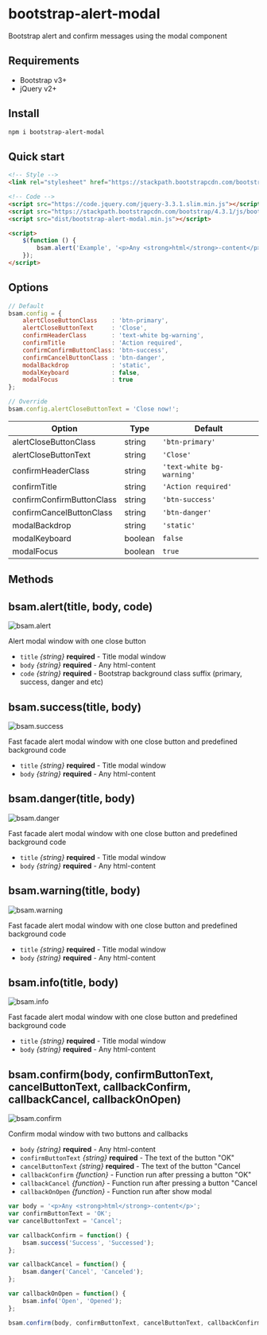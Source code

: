 # bootstrap-alert-modal
Bootstrap alert and confirm messages using the modal component

## Requirements
- Bootstrap v3+
- jQuery v2+

## Install
```bash
npm i bootstrap-alert-modal
```

## Quick start
```html
<!-- Style -->
<link rel="stylesheet" href="https://stackpath.bootstrapcdn.com/bootstrap/4.3.1/css/bootstrap.min.css">

<!-- Code -->
<script src="https://code.jquery.com/jquery-3.3.1.slim.min.js"></script>
<script src="https://stackpath.bootstrapcdn.com/bootstrap/4.3.1/js/bootstrap.min.js"></script>
<script src="dist/bootstrap-alert-modal.min.js"></script>

<script>
    $(function () {
        bsam.alert('Example', '<p>Any <strong>html</strong>-content</p>', 'success');
    });
</script>
```

## Options
```javascript
// Default
bsam.config = {
    alertCloseButtonClass    : 'btn-primary',
    alertCloseButtonText     : 'Close',
    confirmHeaderClass       : 'text-white bg-warning',
    confirmTitle             : 'Action required',
    confirmConfirmButtonClass: 'btn-success',
    confirmCancelButtonClass : 'btn-danger',
    modalBackdrop            : 'static',
    modalKeyboard            : false,
    modalFocus               : true
};

// Override
bsam.config.alertCloseButtonText = 'Close now!';
```
Option|Type|Default
---|---|---
alertCloseButtonClass    |string |`'btn-primary'`
alertCloseButtonText     |string |`'Close'`
confirmHeaderClass       |string |`'text-white bg-warning'`
confirmTitle             |string |`'Action required'`
confirmConfirmButtonClass|string |`'btn-success'`
confirmCancelButtonClass |string |`'btn-danger'`
modalBackdrop            |string |`'static'`
modalKeyboard            |boolean|`false`
modalFocus               |boolean|`true` 

## Methods

## bsam.alert(title, body, code)
![bsam.alert](https://github.com/dimns/bootstrap-alert-modal/raw/master/screenshots/alert.png "bsam.alert")

Alert modal window with one close button
- `title` *{string}* **required** - Title modal window
- `body` *{string}* **required** - Any html-content
- `code` *{string}* **required** - Bootstrap background class suffix (primary, success, danger and etc)

## bsam.success(title, body)
![bsam.success](https://github.com/dimns/bootstrap-alert-modal/raw/master/screenshots/success.png "bsam.success")

Fast facade alert modal window with one close button and predefined background code
- `title` *{string}* **required** - Title modal window
- `body` *{string}* **required** - Any html-content

## bsam.danger(title, body)
![bsam.danger](https://github.com/dimns/bootstrap-alert-modal/raw/master/screenshots/danger.png "bsam.danger")

Fast facade alert modal window with one close button and predefined background code
- `title` *{string}* **required** - Title modal window
- `body` *{string}* **required** - Any html-content

## bsam.warning(title, body)
![bsam.warning](https://github.com/dimns/bootstrap-alert-modal/raw/master/screenshots/warning.png "bsam.warning")

Fast facade alert modal window with one close button and predefined background code
- `title` *{string}* **required** - Title modal window
- `body` *{string}* **required** - Any html-content

## bsam.info(title, body)
![bsam.info](https://github.com/dimns/bootstrap-alert-modal/raw/master/screenshots/info.png "bsam.info")

Fast facade alert modal window with one close button and predefined background code
- `title` *{string}* **required** - Title modal window
- `body` *{string}* **required** - Any html-content

## bsam.confirm(body, confirmButtonText, cancelButtonText, callbackConfirm, callbackCancel, callbackOnOpen)
![bsam.confirm](https://github.com/dimns/bootstrap-alert-modal/raw/master/screenshots/confirm.png "bsam.confirm")

Confirm modal window with two buttons and callbacks
- `body` *{string}* **required** - Any html-content
- `confirmButtonText` *{string}* **required** - The text of the button "OK"
- `cancelButtonText` *{string}* **required** - The text of the button "Cancel
- `callbackConfirm` *{function}* - Function run after pressing a button "OK"
- `callbackCancel` *{function}* - Function run after pressing a button "Cancel
- `callbackOnOpen` *{function}* - Function run after show modal

```javascript
var body = '<p>Any <strong>html</strong>-content</p>';
var confirmButtonText = 'OK';
var cancelButtonText = 'Cancel';

var callbackConfirm = function() {
    bsam.success('Success', 'Successed');
};

var callbackCancel = function() {
    bsam.danger('Cancel', 'Canceled');
};

var callbackOnOpen = function() {
    bsam.info('Open', 'Opened');
};

bsam.confirm(body, confirmButtonText, cancelButtonText, callbackConfirm, callbackCancel, callbackOnOpen);
```